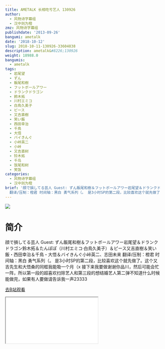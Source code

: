 ```yaml
---
title: AMETALK 长相吃亏艺人 130926
author:
  - 风物诗字幕组
  - 汉中则为橙
zmz: 风物诗字幕组
publishdate: '2013-09-26'
bangumi: ametalk
date: '2018-10-12'
slug: 2018-10-11-130926-33604838
description: ametalk&#8226;130926
weight: 18988.0
bangumis:
  - ametalk
tags:
  - 岩尾望
  - ずん
  - 飯尾和樹
  - フットボールアワー
  - ドランクドラゴン
  - 鈴木拓
  - 川村エミコ
  - 白鳥久美子
  - ピース
  - 又吉直樹
  - 笑い飯
  - 西田幸治
  - 千鳥
  - 大悟
  - バイきんぐ
  - 小峠英二
  - 小峠
  - 又吉直树
  - 铃木拓
  - 千鸟
  - 饭尾和树
  - 笑饭
categories:
  - 风物诗字幕组
  - 汉中则为橙
brief: '顔で損してる芸人 Guest: ずん飯尾和樹＆フットボールアワー岩尾望＆ドランクドラゴン鈴木拓＆たんぽぽ（川村エミコ·白鳥久美子）＆ピース又吉直樹＆笑い飯・西田幸治＆千鳥・大悟＆バイきんぐ小峠英二、志田未来
  翻译/压制：橙君 时间轴：黑白 勇气系列（。 是3小时SP的第二段，比较喜欢这个就先做了。这个又吉先生和大悟桑的同框我能吸一个月（x 接下来我要做谢谢你品川，然后可能会忙一阵，所以第一段的超喜欢扫除艺人和第三段的想结婚艺人第二弹不知道什么时候能做完，如果有人要做请告诉我一声23333'
---
```

![](https://i.imgur.com/kXxQtOt.jpg)
# 简介  
顔で損してる芸人
Guest: ずん飯尾和樹＆フットボールアワー岩尾望＆ドランクドラゴン鈴木拓＆たんぽぽ（川村エミコ·白鳥久美子）＆ピース又吉直樹＆笑い飯・西田幸治＆千鳥・大悟＆バイきんぐ小峠英二、志田未来
翻译/压制：橙君 时间轴：黑白
勇气系列（。
是3小时SP的第二段，比较喜欢这个就先做了。这个又吉先生和大悟桑的同框我能吸一个月（x
接下来我要做谢谢你品川，然后可能会忙一阵，所以第一段的超喜欢扫除艺人和第三段的想结婚艺人第二弹不知道什么时候能做完，如果有人要做请告诉我一声23333  

[去B站观看](https://www.bilibili.com/video/av33604838/)
<div class ="resp-container"><iframe class="testiframe" src="//player.bilibili.com/player.html?aid=33604838"", scrolling="no", allowfullscreen="true" > </iframe></div> 
